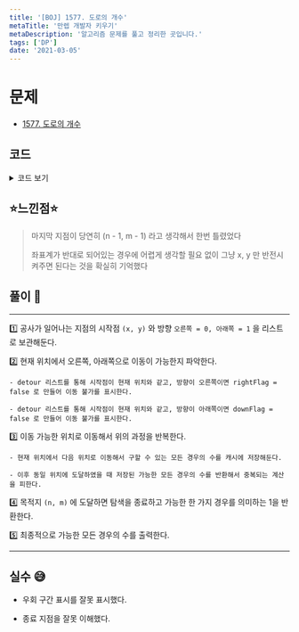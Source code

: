 ```yaml
---
title: '[BOJ] 1577. 도로의 개수'
metaTitle: '만렙 개발자 키우기'
metaDescription: '알고리즘 문제를 풀고 정리한 곳입니다.'
tags: ['DP']
date: '2021-03-05'
---
```


# 문제
- [1577. 도로의 개수](https://www.acmicpc.net/problem/1577)

## 코드

<details><summary> 코드 보기 </summary>

``` java
import java.awt.Point;
import java.io.BufferedReader;
import java.io.IOException;
import java.io.InputStreamReader;
import java.util.ArrayList;
import java.util.Arrays;
import java.util.List;
import java.util.StringTokenizer;

class Detour{
    int x, y, dir;

    public Detour(int x, int y, int dir) {
        this.x = x;
        this.y = y;
        this.dir = dir;
    }
}

public class Q1577 {
    final static int INF = 987654321, RIGHT = 0, DOWN = 1;
    static int n, m, k, arr[][] = new int[101][101];
    static boolean detourSpot[][] = new boolean[101][101];
    static long cache[][] = new long[101][101];
    static List<Detour> detour;
    public static void main(String[] args) throws IOException {
        init();
        System.out.println(solution(0, 0));
    }

    private static long solution(int x, int y) {
        if(x == n && y == m)
            return 1;

        if(cache[x][y] != -INF)
            return cache[x][y];

        boolean rightFlag = true, downFlag = true;
        for (Detour d : detour) {
            if(d.x == x && d.y ==y && d.dir == RIGHT)
                rightFlag = false;

            if(d.x == x && d.y ==y && d.dir == DOWN)
                downFlag = false;
        }

        long ret = 0;
        if(rightFlag && isBorder(x, y + 1)) {
            ret += solution(x, y + 1);
        }

        if(downFlag && isBorder(x + 1, y)) {
            ret += solution(x + 1, y);
        }

        return cache[x][y] = ret;
    }

    private static boolean isBorder(int x, int y) {
        return (x >= 0 && x <= n && y >= 0 && y <= m);
    }

    private static void init() throws IOException {
        BufferedReader br = new BufferedReader(new InputStreamReader(System.in));
        StringTokenizer st = new StringTokenizer(br.readLine());
        detour = new ArrayList<>();
        m = stoi(st.nextToken());
        n = stoi(st.nextToken());
        k = stoi(br.readLine());
        for (int i = 0; i < k; i++) {
            st = new StringTokenizer(br.readLine());
            int sy = stoi(st.nextToken());
            int sx = stoi(st.nextToken());
            int ey = stoi(st.nextToken());
            int ex = stoi(st.nextToken());
            if(sx > ex || sy > ey) {
                int temp = sx; sx = ex; ex = temp;
                temp = sy; sy = ey; ey = temp;
            }
            detour.add(new Detour(sx, sy, (ey - sy == 1 ? RIGHT : DOWN)));
            detourSpot[sx][sy] = true;
        }
        for (int i = 0; i <= n; i++) {
            Arrays.fill(cache[i], -INF);
        }
    }

    private static int stoi(String str) {
        return Integer.parseInt(str);
    }
}
```

</details>

## ⭐️느낀점⭐️
> 마지막 지점이 당연히 (n - 1, m - 1) 라고 생각해서 한번 틀렸었다
>
> 좌표계가 반대로 되어있는 경우에 어렵게 생각할 필요 없이 그냥 x, y 만 반전시켜주면 된다는 것을 확실히 기억했다

## 풀이 📣
<hr/>

1️⃣ 공사가 일어나는 지점의 시작점 `(x, y)` 와 방향 `오른쪽 = 0, 아래쪽 = 1` 을 리스트로 보관해둔다.


2️⃣ 현재 위치에서 오른쪽, 아래쪽으로 이동이 가능한지 파악한다.

    - detour 리스트를 통해 시작점이 현재 위치와 같고, 방향이 오른쪽이면 rightFlag = false 로 만들어 이동 불가를 표시한다.

    - detour 리스트를 통해 시작점이 현재 위치와 같고, 방향이 아래쪽이면 downFlag = false 로 만들어 이동 불가를 표시한다.


3️⃣ 이동 가능한 위치로 이동해서 위의 과정을 반복한다.

    - 현재 위치에서 다음 위치로 이동해서 구할 수 있는 모든 경우의 수를 캐시에 저장해둔다.

    - 이후 동일 위치에 도달하였을 때 저장된 가능한 모든 경우의 수를 반환해서 중복되는 계산을 피한다.


4️⃣ 목적지 `(n, m)` 에 도달하면 탐색을 종료하고 가능한 한 가지 경우를 의미하는 1을 반환한다.


5️⃣ 최종적으로 가능한 모든 경우의 수를 출력한다.

<hr/>

## 실수 😅
- 우회 구간 표시를 잘못 표시했다.

- 종료 지점을 잘못 이해했다.
